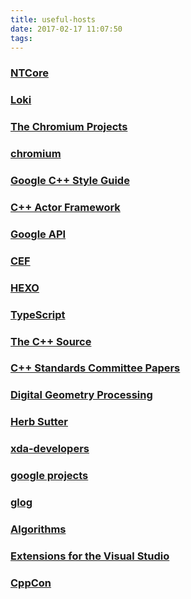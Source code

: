 ```yaml
---
title: useful-hosts
date: 2017-02-17 11:07:50
tags:
---
```

### [NTCore](http://www.ntcore.com/index.php)

### [Loki](http://loki-lib.sourceforge.net/)

### [The Chromium Projects](https://dev.chromium.org/chromium-projects)

### [chromium](https://chromium.googlesource.com/chromium/src/+/master/styleguide/c++/c++.md)

### [Google C++ Style Guide](https://google.github.io/styleguide/cppguide.html)

### [C++ Actor Framework](http://actor-framework.org/)

### [Google API](https://console.developers.google.com/apis/library?project=gapi-144807&pli=1)

### [CEF](https://bitbucket.org/chromiumembedded/cef)

### [HEXO](https://hexo.io/)

### [TypeScript](http://www.typescriptlang.org/index.html)

### [The C++ Source](http://www.artima.com/cppsource)

### [C++ Standards Committee Papers](http://www.open-std.org/jtc1/sc22/wg21/docs/papers/)

### [Digital Geometry Processing](http://staff.ustc.edu.cn/~lgliu/Courses/DGP_2012_spring-summer/default.htm)

### [Herb Sutter](https://herbsutter.com/)

### [xda-developers](https://forum.xda-developers.com/)

### [google projects](https://opensource.google.com/projects/explore/featured)

### [glog](https://github.com/google/glog)

### [Algorithms](https://algs4.cs.princeton.edu/home/)

### [Extensions for the Visual Studio](https://marketplace.visualstudio.com/)

### [CppCon](https://cppcon.org/)
